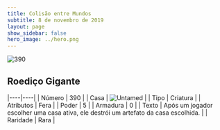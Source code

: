 ```yaml
---
title: Colisão entre Mundos
subtitle: 8 de novembro de 2019
layout: page
show_sidebar: false
hero_image: ../hero.png
---
```


![390](https://cdn.keyforgegame.com/media/card_front/pt/452_390_3536XPC8H2J8_pt.png)

## Roediço Gigante

|----|----|
| Número | 390 |
| Casa | ![Untamed](https://archonarcana.com/images/thumb/b/bd/Untamed.png/22px-Untamed.png "Indomados") |
| Tipo | Criatura |
| Atributos | Fera |
| Poder | 5 |
| Armadura | 0 |
| Texto | Após um jogador escolher uma casa ativa, ele destrói um artefato da casa escolhida. |
| Raridade | Rara |
